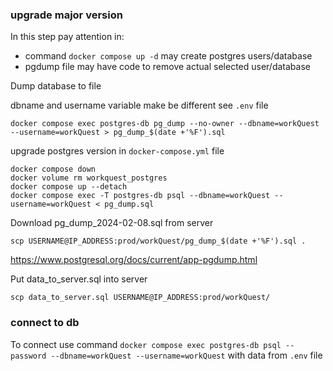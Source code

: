 ### upgrade major version

In this step pay attention in:
- command `docker compose up -d` may create postgres users/database
- pgdump file may have code to remove actual selected user/database

Dump database to file

dbname and username variable make be different see `.env` file

    docker compose exec postgres-db pg_dump --no-owner --dbname=workQuest --username=workQuest > pg_dump_$(date +'%F').sql

upgrade postgres version in `docker-compose.yml` file

    docker compose down
    docker volume rm workquest_postgres
    docker compose up --detach
    docker compose exec -T postgres-db psql --dbname=workQuest --username=workQuest < pg_dump.sql

Download pg_dump_2024-02-08.sql from server

    scp USERNAME@IP_ADDRESS:prod/workQuest/pg_dump_$(date +'%F').sql .

https://www.postgresql.org/docs/current/app-pgdump.html


Put data_to_server.sql into server

    scp data_to_server.sql USERNAME@IP_ADDRESS:prod/workQuest/

### connect to db

To connect use command `docker compose exec postgres-db psql --password --dbname=workQuest --username=workQuest`
with data from `.env` file
